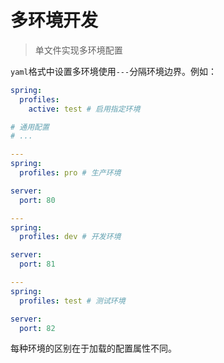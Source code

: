 # 多环境开发

> 单文件实现多环境配置

`yaml`格式中设置多环境使用`---`分隔环境边界。例如：
```yaml
spring:
  profiles:
    active: test # 启用指定环境

# 通用配置
# ...

---
spring:
  profiles: pro # 生产环境

server:
  port: 80

---
spring:
  profiles: dev # 开发环境

server:
  port: 81

---
spring:
  profiles: test # 测试环境

server:
  port: 82
```

每种环境的区别在于加载的配置属性不同。

